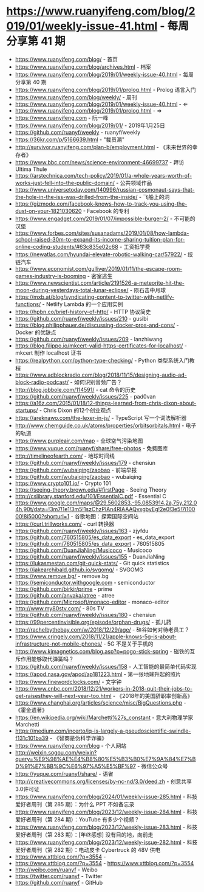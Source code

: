 # https://www.ruanyifeng.com/blog/2019/01/weekly-issue-41.html - 每周分享第 41 期

- https://www.ruanyifeng.com/blog/ - 首页
- https://www.ruanyifeng.com/blog/archives.html - 档案
- https://www.ruanyifeng.com/blog/2019/01/weekly-issue-40.html - 每周分享第 40 期
- https://www.ruanyifeng.com/blog/2019/01/prolog.html - Prolog 语言入门
- https://www.ruanyifeng.com/blog/weekly/ - 周刊
- https://www.ruanyifeng.com/blog/2019/01/weekly-issue-40.html - ⇐
- https://www.ruanyifeng.com/blog/2019/01/prolog.html - ⇒
- https://www.ruanyifeng.com - 阮一峰
- https://www.ruanyifeng.com/blog/2019/01/ - 2019年1月25日
- https://github.com/ruanyf/weekly - ruanyf/weekly
- https://36kr.com/p/5166639.html - "裁员潮"
- http://survivor.ruanyifeng.com/plan-b/employment.html - 《未来世界的幸存者》
- https://www.bbc.com/news/science-environment-46699737 - 拜访 Ultima Thule
- https://arstechnica.com/tech-policy/2019/01/a-whole-years-worth-of-works-just-fell-into-the-public-domain/ - 公共领域作品
- https://www.universetoday.com/140996/russian-cosmonaut-says-that-the-hole-in-the-iss-was-drilled-from-the-inside/ - 飞船上的洞
- https://gizmodo.com/facebook-knows-how-to-track-you-using-the-dust-on-your-1821030620 - Facebook 的专利
- https://www.engadget.com/2019/01/07/impossible-burger-2/ - 不可能的汉堡
- https://www.forbes.com/sites/susanadams/2019/01/08/how-lambda-school-raised-30m-to-expand-its-income-sharing-tuition-plan-for-online-coding-students/#63c835e02c68 - 工资抵学费
- https://newatlas.com/hyundai-elevate-robotic-walking-car/57922/ - 绞链汽车
- https://www.economist.com/gulliver/2019/01/11/the-escape-room-games-industry-is-booming - 密室逃生
- https://www.newscientist.com/article/2191526-a-meteorite-hit-the-moon-during-yesterdays-total-lunar-eclipse/ - 陨石击中月球
- https://mxb.at/blog/syndicating-content-to-twitter-with-netlify-functions/ - Netlify Lambda 的一个应用实例
- https://hpbn.co/brief-history-of-http/ - HTTP 协议简史
- https://github.com/ruanyf/weekly/issues/210 - gusibi
- https://blog.philipphauer.de/discussing-docker-pros-and-cons/ - Docker 的优缺点
- https://github.com/ruanyf/weekly/issues/209 - lanzhiwang
- https://blog.filippo.io/mkcert-valid-https-certificates-for-localhost/ - mkcert 制作 localhost 证书
- https://realpython.com/python-type-checking/ - Python 类型系统入门教程
- https://www.adblockradio.com/blog/2018/11/15/designing-audio-ad-block-radio-podcast/ - 如何识别音频广告？
- http://blog.jobbole.com/114591/ - cat 命令的历史
- https://github.com/ruanyf/weekly/issues/225 - pad0van
- https://a16z.com/2015/01/18/12-things-learned-from-chris-dixon-about-startups/ - Chris Dixon 的12个创业观点
- https://areknawo.com/the-lexer-in-js/ - TypeScript 写一个词法解析器
- http://www.chemguide.co.uk/atoms/properties/orbitsorbitals.html - 电子的轨道
- https://www.purpleair.com/map - 全球空气污染地图
- https://www.yuque.com/ruanyf/share/free-photos - 免费图库
- http://timelineofearth.com/ - 地球时间线
- https://github.com/ruanyf/weekly/issues/179 - chensiun
- https://github.com/wubaiqing/zaobao - 前端早报
- https://github.com/wubaiqing/zaobao - wubaiqing
- https://www.crypto101.io/ - Crypto 101
- https://seeing-theory.brown.edu/#firstPage - Seeing Theory
- http://cslibrary.stanford.edu/101/EssentialC.pdf - Essential C
- https://www.google.com/maps/@29.5602853,-95.0853914,2a,75y,212.04h,90t/data=!3m7!1e1!3m5!1szChzPIAn4RIAAAQvxgbyEg!2e0!3e5!7i10000!8i5000?shorturl=1 - 谷歌地图：探索国际空间站
- https://curl.trillworks.com/ - curl 转换器
- https://github.com/ruanyf/weekly/issues/163 - zjyfdu
- https://github.com/760515805/es_data_export - es_data_export
- https://github.com/760515805/es_data_export - 760515805
- https://github.com/DuanJiaNing/Musicoco - Musicoco
- https://github.com/ruanyf/weekly/issues/155 - DuanJiaNing
- https://lukasmestan.com/git-quick-stats/ - Git quick statistics
- https://jakearchibald.github.io/svgomg/ - SVGOMG
- https://www.remove.bg/ - remove.bg
- https://semiconductor.withgoogle.com - semiconductor
- https://github.com/birkir/prime - prime
- https://github.com/anvaka/atree - atree
- https://github.com/Microsoft/monaco-editor - monaco-editor
- http://www.my80stv.com/ - 80s TV
- https://github.com/ruanyf/weekly/issues/180 - chensiun
- https://99percentinvisible.org/episode/orphan-drugs/ - 孤儿药
- http://rachelbythebay.com/w/2018/12/29/age/ - 硅谷如何对待老员工？
- https://www.cringely.com/2018/11/21/apple-knows-5g-is-about-infrastructure-not-mobile-phones/ - 5G 不是关于手机的
- https://www.kjmagnetics.com/blog.asp?p=pogo-stick-spring - 磁铁的互斥作用能够取代弹簧吗？
- https://github.com/ruanyf/weekly/issues/158 - 人工智能的最简单代码实现
- https://apod.nasa.gov/apod/ap181223.html - 第一张地球升起的照片
- https://www.finewordclocks.com/ - 文字钟
- https://www.cnbc.com/2018/12/21/workers-in-2018-quit-their-jobs-to-get-raisesthey-will-next-year-too.html - 《2018年的美国辞职率创新高》
- https://www.changhai.org/articles/science/misc/BigQuestions.php - 《霍金遗著》
- https://en.wikipedia.org/wiki/Marchetti%27s_constant - 意大利物理学家 Marchetti
- https://medium.com/incerto/iq-is-largely-a-pseudoscientific-swindle-f131c101ba39 - 《智商是伪科学诈骗》
- https://www.ruanyifeng.com/blog - 个人网站
- http://weixin.sogou.com/weixin?query=%E9%98%AE%E4%B8%80%E5%B3%B0%E7%9A%84%E7%BD%91%E7%BB%9C%E6%97%A5%E5%BF%97 - 微信公众号
- https://yuque.com/ruanyf/share/ - 语雀
- http://creativecommons.org/licenses/by-nc-nd/3.0/deed.zh - 创意共享3.0许可证
- https://www.ruanyifeng.com/blog/2024/01/weekly-issue-285.html - 科技爱好者周刊（第 285 期）：为什么 PPT 不如备忘录
- https://www.ruanyifeng.com/blog/2023/12/weekly-issue-284.html - 科技爱好者周刊（第 284 期）：YouTube 有多少个视频？
- https://www.ruanyifeng.com/blog/2023/12/weekly-issue-283.html - 科技爱好者周刊（第 283 期）：[年终感想] 没有目的地，向前走
- https://www.ruanyifeng.com/blog/2023/12/weekly-issue-282.html - 科技爱好者周刊（第 282 期）：电动皮卡 Cybertruck 的 48V 供电
- https://www.xttblog.com/?p=3554 - 
- https://www.xttblog.com/?p=3554 - https://www.xttblog.com/?p=3554
- http://weibo.com/ruanyf - Weibo
- https://twitter.com/ruanyf - Twitter
- https://github.com/ruanyf - GitHub